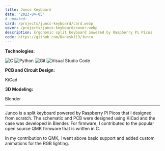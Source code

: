 ```yaml
---
title: Junco Keyboard
date: '2023-04-05'
# updated:
card: /projects/junco-keyboard/card.webp
cover: /projects/junco-keyboard/cover.webp
description: Ergonomic split keyboard powered by Raspberry Pi Picos
code: https://github.com/Daneski13/Junco
---
```


<script>
    import Anchor from '$lib/components/markdown/Anchor.svelte';
</script>

**Technologies:**

![C](https://img.shields.io/badge/c-%2300599C.svg?style=for-the-badge&logo=c&logoColor=white)
![Python](https://img.shields.io/badge/python-3670A0?style=for-the-badge&logo=python&logoColor=ffdd54)
![Git](https://img.shields.io/badge/git-%23F05033.svg?style=for-the-badge&logo=git&logoColor=white)
![Visual Studio Code](https://img.shields.io/badge/Visual%20Studio%20Code-0078d7.svg?style=for-the-badge&logo=visual-studio-code&logoColor=white)

**PCB and Circuit Design:**

KiCad

**3D Modeling:**

Blender

---

Junco is a split keyboard powered by Raspberry Pi Picos that I designed from scratch. The schematic and PCB were designed using KiCad and the case was developed in Blender. For firmware, I contributed to the popular open source <Anchor href="https://github.com/qmk/qmk_firmware" rel="external">QMK</Anchor> firmware that is written in C.

In my contribution to QMK, I went above basic support and added custom animations for the RGB lighting.
